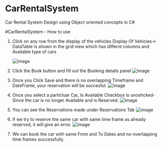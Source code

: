 # CarRentalSystem
Car Rental System Design using Object oriented concepts  in C#

#CarRentalSystem - How to use

1. Click on any row from the display of the vehicles
      Display Of Vehicles->  DataTable is shown in the grid view which has differnt columns and Available type of cars
      
      ![image](https://user-images.githubusercontent.com/11298759/52545833-90d21500-2d88-11e9-8b8c-1943e069bb73.png)

      
2. Click the Book button and fill out the Booking details panel
       ![image](https://user-images.githubusercontent.com/11298759/52545890-148c0180-2d89-11e9-8c4b-650d157732ed.png)

3. Once you Click Save and there is no overlapping Timeframe and DateFrame, your reservation will be succesful.
      ![image](https://user-images.githubusercontent.com/11298759/52545921-59179d00-2d89-11e9-84d3-84b167359ae5.png)
      
4. Once you select a particluar Car, Is Available Checkbox is uncehcked- Since the car is no longer Available and is Reserved.
     ![image](https://user-images.githubusercontent.com/11298759/52545973-b01d7200-2d89-11e9-95c1-a3f34d0eb432.png)

5. You can see the Reservations made under Reservations Tab
     ![image](https://user-images.githubusercontent.com/11298759/52545992-dcd18980-2d89-11e9-837d-8c86a7e421fc.png)
     
6. If we try to reserve the same car with same time frame as already reserved, it will give an error.
     ![image](https://user-images.githubusercontent.com/11298759/52546042-2ae68d00-2d8a-11e9-8624-9f5a4d29d3b7.png)
     
7. We can book the car with same From and To Dates and no-overlapping time frames successfully.
